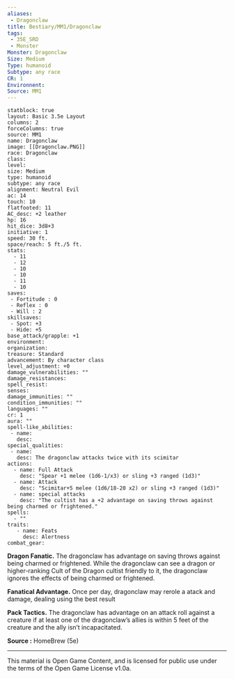 ```yaml
---
aliases:
 - Dragonclaw
title: Bestiary/MM1/Dragonclaw
tags: 
 - 35E_SRD
 - Monster
Monster: Dragonclaw
Size: Medium
Type: humanoid
Subtype: any race
CR: 1
Environnent: 
Source: MM1
---
```


```statblock
statblock: true
layout: Basic 3.5e Layout
columns: 2
forceColumns: true
source: MM1 
name: Dragonclaw
image: [[Dragonclaw.PNG]]
race: Dragonclaw
class: 
level: 
size: Medium
type: humanoid
subtype: any race
alignment: Neutral Evil
ac: 14
touch: 10
flatfooted: 11
AC_desc: +2 leather
hp: 16
hit_dice: 3d8+3
initiative: 1
speed: 30 ft.
space/reach: 5 ft./5 ft.
stats:
  - 11
  - 12
  - 10
  - 10
  - 11
  - 10
saves:
 - Fortitude : 0
 - Reflex : 0
 - Will : 2
skillsaves:
 - Spot: +3
 - Hide: +5
base_attack/grapple: +1
environment: 
organization: 
treasure: Standard
advancement: By character class
level_adjustment: +0
damage_vulnerabilities: ""
damage_resistances: 
spell_resist: 
senses: 
damage_immunities: ""
condition_immunities: ""
languages: ""
cr: 1
aura: ""
spell-like_abilities:
 - name: 
   desc: 
special_qualities:
 - name:
   desc: The dragonclaw attacks twice with its scimitar
actions:
  - name: Full Attack
    desc: "Spear +1 melee (1d6-1/x3) or sling +3 ranged (1d3)"
  - name: Attack
    desc: "Scimitar+5 melee (1d6/18-20 x2) or sling +3 ranged (1d3)"
  - name: special attacks
    desc: "The cultist has a +2 advantage on saving throws against being charmed or frightened."
spells:
  - ""
traits:
   - name: Feats
     desc: Alertness
combat_gear:  
```



**Dragon Fanatic.** The dragonclaw has advantage on saving throws against being charmed or frightened. While the dragonclaw can see a dragon or higher-ranking Cult of the Dragon cultist friendly to it, the dragonclaw ignores the effects of being charmed or frightened.


**Fanatical Advantage.** Once per day, dragonclaw may rerole a atack and damage, dealing using the best result


**Pack Tactics.** The dragonclaw has advantage on an attack roll against a creature if at least one of the dragonclaw’s allies is within 5 feet of the creature and the ally isn’t incapacitated.




**Source :** HomeBrew (5e)

---

This material is Open Game Content, and is licensed for public use under the terms of the Open Game License v1.0a.
